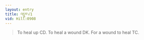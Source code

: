```yaml
---
layout: entry
title: འདྲུབ་√1
vid: Hill:0908
---
```

> To heal up CD\. To heal a wound DK\. For a wound to heal TC\.


